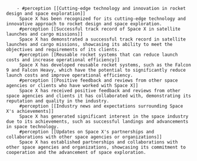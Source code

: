         - #perception [[Cutting-edge technology and innovation in rocket design and space exploration]]
         Space X has been recognized for its cutting-edge technology and innovative approach to rocket design and space exploration.
         #perception [[Successful track record of Space X in satellite launches and cargo missions]]
         Space X has demonstrated a successful track record in satellite launches and cargo missions, showcasing its ability to meet the objectives and requirements of its clients.
         #perception [[Reusable rocket systems that can reduce launch costs and increase operational efficiency]]
         Space X has developed reusable rocket systems, such as the Falcon 9 and Falcon Heavy, which have the potential to significantly reduce launch costs and improve operational efficiency.
         #perception [[Positive feedback and reviews from other space agencies or clients who have worked with Space X]]
         Space X has received positive feedback and reviews from other space agencies and clients it has collaborated with, demonstrating its reputation and quality in the industry.
         #perception [[Industry news and expectations surrounding Space X's achievements]]
         Space X has generated significant interest in the space industry due to its achievements, such as successful landings and advancements in space technology.
         #perception [[Updates on Space X's partnerships and collaborations with other space agencies or organizations]]
         Space X has established partnerships and collaborations with other space agencies and organizations, showcasing its commitment to cooperation and the advancement of space exploration.



